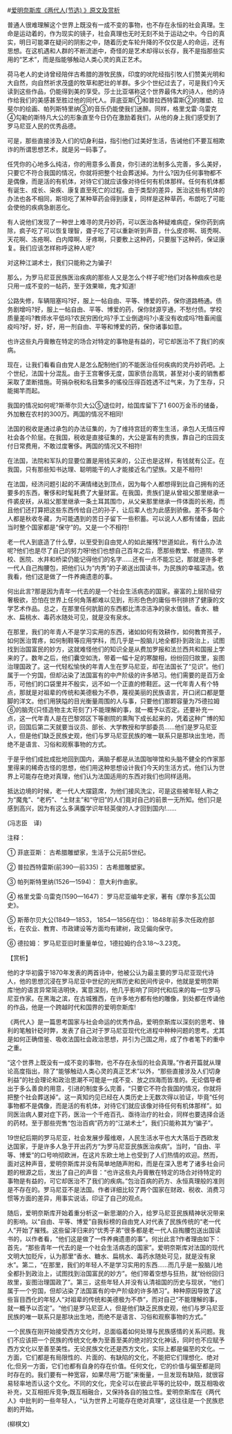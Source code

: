 #[爱明奈斯库《两代人(节选) 》原文及赏析](https://www.vrrw.net/wx/12159.html)

普通人很难理解这个世界上既没有一成不变的事物，也不存在永恒的社会真理。生命是运动着的，作为现实的镜子，社会真理也无时无刻不处于运动之中。今日的真实，明日可能罩在疑问的阴影之中，随着历史车轮升降的不仅仅是人的命运，还有思想。在这机遇和人群的不断流逝中，奇怪的是艺术却得以长存，我不是指那些实用的“艺术”，而是指能够触动人类心灵的真正艺术。

荷马老人的史诗曾经陪伴古希腊的游牧民族，印度的吠陀经指引牧人们赞美光明和大自然，向自然祈求茂盛的牧草和肥壮的羊群。多少个世纪过去了，可是我们今天读到这些作品，仍能得到美的享受。莎士比亚堪称这个世界最伟大的诗人，他的诗作给我们的美感甚至胜过他的同代人。菲底亚斯①和普拉西特雷斯②的雕塑、拉斐尔的绘画、帕列斯特里纳③的音乐仍能使我们迷醉。同样，格里戈雷·乌雷克④勾勒的斯特凡大公的形象直至今日仍在激励着我们，从他的身上我们感受到了罗马尼亚人民的优秀品德。

可是，那些直接涉及人们的切身利益，指引他们过美好生活，告诫他们不要互相欺诈的所谓思想艺术，就是另一码事了。

任凭你的心地多么纯洁，你的用意多么善良，你引进的法制多么完善，多么美好，只要它不符合我国的情况，你就将把整个社会葬送掉。为什么?因为任何事物都不是偶像，而是活的有机体，对待它们就应该像对待任何有机体那样。任何有机体都有诞生、成长、染疾、康复直至死亡的过程。由于类型的差异，医治这些有机体的办法也各不相同，斯坦吃了某种草药会得到康复，同样是这种草药，布朗吃了可能会使他的疾病急剧恶化。



有人说他们发现了一种世上难寻的灵丹妙药，可以医治各种疑难病症，保你药到病除，疯子吃了可以恢复理智，聋子吃了可以重新听到声音，什么皮疹啊、斑秃啊、天花啊、冻疮啊、白内障啊、牙疼啊，只要敷上这种药，只要服下这种药，保证康复。我们应该怎样称呼这种人呢?

对这种江湖术士，我们只能称之为骗子!

那么，为罗马尼亚民族医治疾病的那些人又是怎么个样子呢?他们对各种痼疾也是只用一成不变的一帖药，至于效果嘛，鬼才知道!

公路失修，车辆阻塞吗?好，服上一帖自由、平等、博爱的药，保你道路畅通。债务剧增吗?好，服上一帖自由、平等、博爱的药，保你财源亨通，不愁付债。学校质量差吗?教师水平低吗?农民穷困化吗?手工业倒退吗?小麦没有收成吗?牲畜闹瘟疫吗?好，好，好，用一剂自由、平等和博爱的药，保你诸事如意。

也许这些丸丹膏散在特定的场合对特定的事物是有益的，可它却医治不了我们的疾病。

现在，让我们看看自由党人是怎么配制他们的不能医治任何疾病的灵丹妙药吧。上个世纪，法国十分混乱。由于王宫奢侈无度，国家债台高筑，甚至对小麦的销售都采取了垄断措施。苛捐杂税和名目繁多的徭役压得百姓透不过气来，为了生存，只能揭竿而起。

我国的情况如何呢?斯蒂尔贝大公⑤退位时，给国库留下了1 600万金币的储备，外加散在农村的300万。两国的情况不相同!

法国的税收是通过承包的办法征集的，为了维持宫廷的寄生生活，承包人无情压榨社会各个阶层。在我国，税收是直接征集的，大公是富有的贵族，靠自己的庄园支付日常费用，不敢过度奢侈。两国的情况又不相符!

在法国，法院和军队的显要位置是用钱买来的，公正也是这样，有钱就有公正。在我国，只有那些知书达理、聪明能干的人才能接近名门望族。又是不相符!

在法国，经济问题引起的不满情绪达到顶点，因为每个人都想得到比自己拥有的还要多的东西，奢侈和时髦耗费了大量财富。在我国，贵族们是从曾祖父那里继承一件裘皮袄，从祖父那里继承一条土耳其围巾，从父亲那里继承一件体面的长袍，而且他们还打算把这些东西传给自己的孙子，让后辈人也为此感到骄傲。差不多每个人都是秋收冬藏，为可能遇到的苦日子留下一些积蓄。可以说人人都有储备，因此当时整个国家都是“保守”的。又是一个不相符!

老一代人到底造了什么孽，以至受到自由党人的如此摧残?世道如此，有什么办法呢?他们也是尽了自己的努力呀!他们也想自己百年之后，愿那些教堂、修道院、学校、医院、水井和桥梁仍能记得他们的名字……还有一点不能忘记，那就是许多老一代人自己掏腰包，把他们认为“内秀”的子弟送出国读书，为民族的幸福深造。依我看，他们这是做了一件养痈遗患的事。

何出此言?那是因为青年一代去的是一个社会生活病态的国家。豪富的上层阶级穷奢极欲，恐怕在世界上任何角落都难以见到，形形色色的庸俗书刊排挤了健康的文学艺术作品。总之，在那里任何肮脏的东西都比清凉洁净的泉水值钱。香水、糖水、扁桃水、毒药水随处可见，就是没有泉水。

在那里，我们的年青人不是学习实用的东西，诸如如何有效耕作，如何教育孩子，如何医治胃疼，如何制鞋等应用学科，而几乎是一股脑儿地全都扑到政治上，试图找到治国富民的妙方，这就难怪他们的知识全是从费加罗报和法兰西共和国报上学来的了。数年之后，他们囊空如洗，带着一幅十足的寒酸相，纷纷回归故里，妄图治理国政了。这一代轻松愉快的年青人生在罗马尼亚，却在法国长了“见识”。他们属于一个穷国，但却沾染了法国富有的中产阶级的许多陋习。他们需要的是百万金币，可他们的口袋里并不殷实，远不如一个正直的修鞋匠。这一代年青人有个特点，那就是对祖辈的传统和美德极为不恭，蔑视美丽的民族语言，开口闭口都是蹩脚的洋文。他们用狭隘的目光衡量周围的人与事，只要他们那颗容量为75德拉姆⑥的脑壳(只怪造物主太苛刻了)不能理解的事，就一概予以否定。还要补充一点，这一代年青人是在巴黎郊区下等剧院的熏陶下成长起来的，凭着这种广博的知识，回国后第二天就要当议员、部长、大学教授和学部委员……他们是罗马尼亚人，但是他们缺乏民族史观，他们与罗马尼亚民族的唯一联系只是那块出生地，而绝不是语言、习俗和观察事物的方式。

于是乎他们成批成批地回到国内，满脑子都是从法国咖啡馆和头脑不健全的作家那里得来的稀奇古怪的思想，他们用这种思想设计我们今天的生活方式，他们认为世界上可能存在绝对真理，他们认为法国适用的东西对我们也同样适用。

抵达边境的时候，老一代人大摆筵席，为他们接风洗尘，可是这些被年轻人称之为“魔鬼”、“老朽”、“土财主”和“守旧”的人们竟对自己的前景一无所知。他们只是感到高兴，因为有这么多满腹学识年轻英俊的人才回到国内!……

(冯志臣　译)

注释：

① 菲底亚斯： 古希腊雕塑家，生活于公元前5世纪。

② 普拉西特雷斯(前390—前335)： 古希腊雕塑家。

③ 帕列斯特里纳(1526—1594)： 意大利作曲家。

④ 格里戈雷·乌雷克(1590—1647)： 罗马尼亚编年史家，著有《摩尔多瓦公国史》。

⑤ 斯蒂尔贝大公(1849—1853， 1854—1856在位)： 1848年前多次任政府部长，在农业、教育、市政建设等方面均有建树，政见偏向保守。

⑥ 德拉姆： 罗马尼亚旧时重量单位，1德拉姆约合3.18～3.23克。

【赏析】

他的才华初露于1870年发表的两首诗中，他被公认为最主要的罗马尼亚现代诗人，他的思想沉浸在罗马尼亚中世纪的光辉历史和民间传说中，他就是爱明奈斯库!他的语言异常简洁明快，寓意深刻，他几乎影响了同时代和后来的每一位罗马尼亚作家。在黑海之滨，在古城雅西，在许多地方都有他的雕像，到处都在传诵他的作品，他是一个跨越时代和国界的爱明奈斯库!

《两代人》是一篇思考国家与社会命运的优秀作品，爱明奈斯库以深刻的思考、锋利的笔触针砭时弊，发表了自己对于罗马尼亚现代化进程中种种问题的思考。尤其是如何正确借鉴、吸收法国社会政治思想，并引为己国之用，成了作者笔下的重中之重。

“这个世界上既没有一成不变的事物，也不存在永恒的社会真理。”作者开篇就从理论高度指出，除了“能够触动人类心灵的真正艺术”以外，“那些直接涉及人们切身利益”的社会理论和政治思潮不可能是一成不变、放之四海而皆准的。无论倡导者出于多么善良的用意，引进的制度多么完善，“只要它不符合我国的情况，你就将把整个社会葬送掉”。这一真知灼见已经在人类历史上无数次得以验证，毕竟“任何事物都不是偶像，而是活的有机体，对待它们就应该像对待任何有机体那样”。如同医治病人要对症下药，医治一个千疮百孔、亟待治疗的社会，同样也要选择合适的药材。至于那些兜售“包治百病”药方的“江湖术士”，我们只能称其为“骗子”。

19世纪后期的罗马尼亚，社会发展步履维艰，人民生活水平也大大落后于西欧发达国家，于是许多人急于开出药方“为罗马尼亚民族医治疾病”。当时，“自由、平等、博爱”的口号响彻欧洲，在这片东欧土地上也受到了人们热情的欢迎。然而，面对这种声音，爱明奈斯库并没有简单地随声附和，而是在深入思考了诸多社会问题的根源之后，发出了自己的声音：“也许这些丸丹膏散在特定的场合对待特定的事物是有益的，可它却医治不了我们的疾病。”包治百病的药方、永恒真理般的准则是不存在的。罗马尼亚不是法国。作者详细比较了两个国家在财政、税收、消费习惯等方面的差异，用事实说话，印证了自己的观点。

随后，爱明奈斯库开始着重分析这一新思潮的介入，给罗马尼亚民族精神状况带来的影响。以“自由、平等、博爱”自我标榜的自由党人对代表了民族传统的“老一代人”开始了摧残。这些留洋归来的“优秀子弟”很多都是老一代人自掏腰包送出国读书的，以作者看，“他们这是做了一件养痈遗患的事”。何出此言?作者理由如下： 首先，“那些青年一代去的是一个社会生活病态的国家”。爱明奈斯库对法国的现代文明大加贬斥，认为那里“香水、糖水、扁桃水、毒药水随处可见，就是没有泉水”。第二，“在那里，我们的年轻人不是学习实用的东西……而几乎是一股脑儿地全都扑到政治上，试图找到治国富民的妙方”。他们带着空想与狂热，就“纷纷回归故里，妄图治理国政了”。第三，这些年轻人并没有认清祖国的历史与现状，“他们属于一个穷国，但却沾染了法国富有的中产阶级的许多陋习”。种种原因导致了这些盲目西化的年轻人“对祖辈的传统和美德极为不恭”，而对自己“不能理解的事，就一概予以否定”。“他们是罗马尼亚人，但是他们缺乏民族史观，他们与罗马尼亚民族的唯一联系只是那块出生地，而绝不是语言、习俗和观察事物的方式。”

一个民族在刚开始接受西方文化时，总面临着如何处理与民族感情的关系问题。我们不应该把一个民族的传统文化奉为至善至美的绝对的文化神话，同时也不应赋予西方文化以至善至美性。无论民族文化还是西方文化，实际上都是偏至的文化。一方面，它们都是有局限性的、片面的、有缺陷的文化，不能把它们理想化、绝对化;但另一方面，它们也都有自身的存在价值。任何文化，它的价值与偏至都是同时存在的。我们要有一种宽容，如果尽用“万能”来衡量，一旦发现有缺陷，就很容易轻率地否认这个文化。不同的文化，完全可以在彼此平等的比较中，既互相吸收补充，又互相拒斥竞争;既互相融合，又保持各自的独立性。爱明奈斯库在《两代人》中批判的一些年轻人，“认为世界上可能存在绝对真理”，这往往是一个民族悲剧的开始。

(柳棋文)

